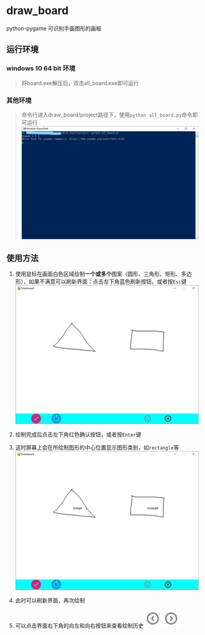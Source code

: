 # draw_board

python-pygame 可识别手画图形的画板

## 运行环境

### windows 10 64 bit 环境

> 将board.exe解压后，双击all_board.exe即可运行

### 其他环境

> 命令行进入draw_board/project路径下，使用`python all_board.py`命令即可运行
> ![命令模式](https://github.com/sinx-wang/draw_board/blob/master/project/Examples/cmd.jpg)

## 使用方法

1. 使用鼠标在画面白色区域绘制**一个或多个**图案（圆形、三角形、矩形、多边形），如果不满意可以刷新界面：点击左下角蓝色刷新按钮，或者按`Esc`键![绘制示例](https://github.com/sinx-wang/draw_board/blob/master/project/Examples/draw.png)

2. 绘制完成后点击左下角红色确认按钮，或者按`Enter`键

3. 这时屏幕上会在所绘制图形的中心位置显示图形类别，如`rectangle`等![识别示例](https://github.com/sinx-wang/draw_board/blob/master/project/Examples/recognize.png)

4. 此时可以刷新界面，再次绘制

5. 可以点击界面右下角的向左和向右按钮来查看绘制历史![向左](https://github.com/sinx-wang/draw_board/blob/master/project/Examples/button_left.png)![向右](https://github.com/sinx-wang/draw_board/blob/master/project/Examples/button_right.png)